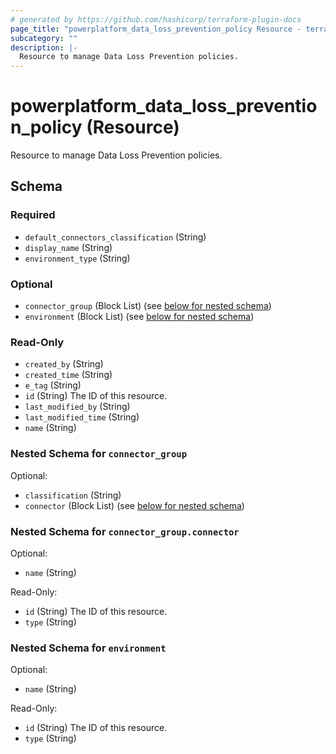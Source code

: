```yaml
---
# generated by https://github.com/hashicorp/terraform-plugin-docs
page_title: "powerplatform_data_loss_prevention_policy Resource - terraform-provider-powerplatform"
subcategory: ""
description: |-
  Resource to manage Data Loss Prevention policies.
---
```


# powerplatform_data_loss_prevention_policy (Resource)

Resource to manage Data Loss Prevention policies.



<!-- schema generated by tfplugindocs -->
## Schema

### Required

- `default_connectors_classification` (String)
- `display_name` (String)
- `environment_type` (String)

### Optional

- `connector_group` (Block List) (see [below for nested schema](#nestedblock--connector_group))
- `environment` (Block List) (see [below for nested schema](#nestedblock--environment))

### Read-Only

- `created_by` (String)
- `created_time` (String)
- `e_tag` (String)
- `id` (String) The ID of this resource.
- `last_modified_by` (String)
- `last_modified_time` (String)
- `name` (String)

<a id="nestedblock--connector_group"></a>
### Nested Schema for `connector_group`

Optional:

- `classification` (String)
- `connector` (Block List) (see [below for nested schema](#nestedblock--connector_group--connector))

<a id="nestedblock--connector_group--connector"></a>
### Nested Schema for `connector_group.connector`

Optional:

- `name` (String)

Read-Only:

- `id` (String) The ID of this resource.
- `type` (String)



<a id="nestedblock--environment"></a>
### Nested Schema for `environment`

Optional:

- `name` (String)

Read-Only:

- `id` (String) The ID of this resource.
- `type` (String)


